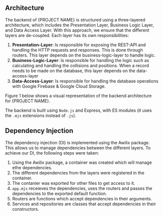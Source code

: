 ## Architecture

The backend of {PROJECT NAME} is structured using a three-layered architecture, which includes the Presentation Layer, Business Logic Layer, and Data Access Layer. With this approach, we ensure that the different layers are de-coupled. Each layer has its own responsibilities:

1. **Presentation-Layer**: Is responsible for exposing the REST-API and handling the HTTP requests and responses. This is done through routers. This layer depends on the business-logic-layer to handle logic.
2. **Business-Logic-Layer**: Is responsible for handling the logic such as calculating and handling the collisions and positions. When a record needs to be made on the database, this layer depends on the data-access-layer 
3. **Data-Access-Layer**: Is responsible for handling the database operations with Google Firebase & Google Cloud Storage.

Figure 1 below shows a visual representation of the backend architecture for {PROJECT NAME}.

The backend is built using `Node.js` and Express, with ES modules (it uses the `.mjs` extensions instead of `.js`).

## Dependency Injection

The dependency injection (DI) is implemented using the Awilix package. This allows us to manage dependencies between the different layers. To achieve our DI, the following steps were taken:
1. Using the Awilix package, a container was created which will manage ethe dependencies.
2. The different dependencies from the layers were registered in the container.
3. The contanier was exported for other files to get access to it.
4. `app.mjs` receieves the dependencies, uses the routers and passes the dependencies to the exported default function.
5. Routers are functions which accept dependencies in their arguments.
6. Services and repositories are classes that accept dependencies in their constructors.
